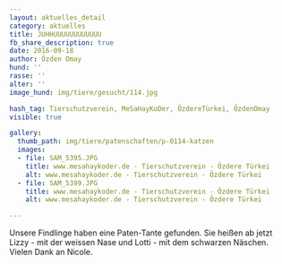 ```yaml
---
layout: aktuelles_detail
category: aktuelles
title: JUHHUUUUUUUUUUUU
fb_share_description: true
date: 2016-09-18
author: Özden Omay
hund: ''
rasse: ''
alter: ''
image_hund: img/tiere/gesucht/114.jpg

hash_tag: Tierschutzverein, MeSaHayKoDer, ÖzdereTürkei, ÖzdenOmay
visible: true

gallery:
  thumb_path: img/tiere/patenschaften/p-0114-katzen
  images:
  - file: SAM_5395.JPG
    title: www.mesahaykoder.de - Tierschutzverein - Özdere Türkei
    alt: www.mesahaykoder.de - Tierschutzverein - Özdere Türkei
  - file: SAM_5399.JPG
    title: www.mesahaykoder.de - Tierschutzverein - Özdere Türkei
    alt: www.mesahaykoder.de - Tierschutzverein - Özdere Türkei

---
```




Unsere Findlinge haben eine Paten-Tante gefunden. Sie heißen ab jetzt Lizzy - mit der weissen Nase und Lotti - mit dem schwarzen Näschen. 
Vielen Dank an Nicole.
